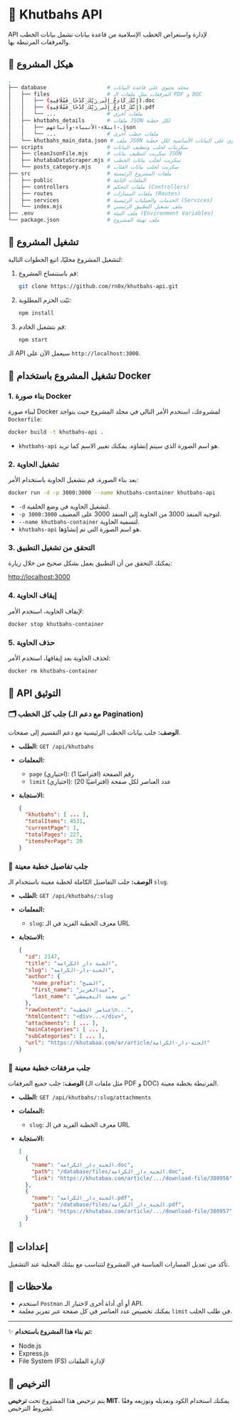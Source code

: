 # 📜 Khutbahs API

API لإدارة واستعراض الخطب الإسلامية من قاعدة بيانات تشمل بيانات الخطب والمرفقات المرتبطة بها.

## 📂 هيكل المشروع

```bash
.
├── database                   # مجلد يحتوي على قاعدة البيانات
│   ├── files                  # المرفقات مثل ملفات الـ PDF و DOC
│   │   ├── (إِنَّكَ_كَادِحٌ_إِلَى_رَبِّكَ_كَدْحًا_فَمُلَاقِيهِ).doc
│   │   ├── (إِنَّكَ_كَادِحٌ_إِلَى_رَبِّكَ_كَدْحًا_فَمُلَاقِيهِ).pdf
│   │   └── ...                # ملفات أخرى
│   ├── khutbahs_details       # ملفات JSON لكل خطبة
│   │   ├── ابتلاء-الأنبياء-وأتباعهم-.json
│   │   └── ...                # ملفات خطب أخرى
│   └── khutbahs_main_data.json # ملف JSON الرئيسي الذي يحتوي على البيانات الأساسية لكل خطبة
├── scripts                    # سكربتات لجلب وتنظيف البيانات
│   ├── cleanJsonFile.mjs      # سكربت لتنظيف بيانات JSON
│   ├── khutabaDataScraper.mjs # سكربت لجلب بيانات الخطب
│   └── posts_category.mjs     # سكربت لجلب بيانات الفئات
├── src                        # ملفات المشروع الرئيسية
│   ├── public                 # الملفات الثابتة 
│   ├── controllers            # ملفات التحكم (Controllers)
│   ├── routes                 # ملفات المسارات (Routes)
│   ├── services               # الخدمات والعمليات الرئيسية (Services)
│   └── index.mjs              # ملف تشغيل التطبيق الرئيسي
├── .env                       # ملف البيئة (Environment Variables)
└── package.json               # ملف تهيئة المشروع
```

## 🚀 تشغيل المشروع

لتشغيل المشروع محليًا، اتبع الخطوات التالية:

1. قم باستنساخ المشروع:

    ```bash
    git clone https://github.com/rn0x/khutbahs-api.git
    ```

2. ثبّت الحزم المطلوبة:

    ```bash
    npm install
    ```

3. قم بتشغيل الخادم:

    ```bash
    npm start
    ```

الـ API سيعمل الآن على `http://localhost:3000`.

## 🚀 تشغيل المشروع باستخدام Docker

### 1. **بناء صورة Docker**

لبناء صورة Docker لمشروعك، استخدم الأمر التالي في مجلد المشروع حيث يتواجد `Dockerfile`:

```bash
docker build -t khutbahs-api .
```

- `khutbahs-api` هو اسم الصورة الذي سيتم إنشاؤه. يمكنك تغيير الاسم كما تريد.

### 2. **تشغيل الحاوية**

بعد بناء الصورة، قم بتشغيل الحاوية باستخدام الأمر:

```bash
docker run -d -p 3000:3000 --name khutbahs-container khutbahs-api
```

- `-d` لتشغيل الحاوية في وضع الخلفية.
- `-p 3000:3000` لتوجيه المنفذ 3000 من الحاوية إلى المنفذ 3000 على المضيف.
- `--name khutbahs-container` لتسمية الحاوية.
- `khutbahs-api` هو اسم الصورة التي تم إنشاؤها.

### 3. **التحقق من تشغيل التطبيق**

يمكنك التحقق من أن التطبيق يعمل بشكل صحيح من خلال زيارة:

[http://localhost:3000](http://localhost:3000)

### 4. **إيقاف الحاوية**

لإيقاف الحاوية، استخدم الأمر:

```bash
docker stop khutbahs-container
```

### 5. **حذف الحاوية**

لحذف الحاوية بعد إيقافها، استخدم الأمر:

```bash
docker rm khutbahs-container
```

## 📖 API التوثيق

### 🗂️ جلب كل الخطب (مع دعم الـ Pagination)

**الوصف:** جلب بيانات الخطب الرئيسية مع دعم التقسيم إلى صفحات.

- **الطلب:** `GET /api/khutbahs`
- **المعلمات:**
  - `page` (اختياري): رقم الصفحة (افتراضيًا 1)
  - `limit` (اختياري): عدد العناصر لكل صفحة (افتراضيًا 20)
  
- **الاستجابة:**
  ```json
  {
    "khutbahs": [ ... ],
    "totalItems": 4531,
    "currentPage": 1,
    "totalPages": 227,
    "itemsPerPage": 20
  }
  ```

### 📄 جلب تفاصيل خطبة معينة

**الوصف:** جلب التفاصيل الكاملة لخطبة معينة باستخدام الـ `slug`.

- **الطلب:** `GET /api/khutbahs/:slug`
- **المعلمات:**
  - `slug`: معرف الخطبة الفريد في الـ URL

- **الاستجابة:**
  ```json
  {
    "id": 2147,
    "title": "الجنة دار الكرامة",
    "slug": "الجنة-دار-الكرامة",
    "author": {
      "name_prefix": "الشيخ",
      "first_name": "عبدالعزيز",
      "last_name": "بن محمد النغيمشي"
    },
    "rawContent": "عناصر الخطبة\n...",
    "htmlContent": "<div>...</div>",
    "attachments": [ ... ],
    "mainCategories": [ ... ],
    "subCategories": [ ... ],
    "url": "https://khutabaa.com/ar/article/الجنة-دار-الكرامة"
  }
  ```

### 📎 جلب مرفقات خطبة معينة

**الوصف:** جلب جميع المرفقات (مثل ملفات الـ PDF و DOC) المرتبطة بخطبة معينة.

- **الطلب:** `GET /api/khutbahs/:slug/attachments`
- **المعلمات:**
  - `slug`: معرف الخطبة الفريد في الـ URL

- **الاستجابة:**
  ```json
  [
    {
      "name": "الجنة_دار_الكرامة.doc",
      "path": "/database/files/الجنة_دار_الكرامة.doc",
      "link": "https://khutabaa.com/article/.../download-file/380956"
    },
    {
      "name": "الجنة_دار_الكرامة.pdf",
      "path": "/database/files/الجنة_دار_الكرامة.pdf",
      "link": "https://khutabaa.com/article/.../download-file/380957"
    }
  ]
  ```

## 🔧 إعدادات

تأكد من تعديل المسارات المناسبة في المشروع لتتناسب مع بيئتك المحلية عند التشغيل.

## 📝 ملاحظات

- استخدم `Postman` أو أي أداة أخرى لاختبار الـ API.
- يمكنك تخصيص عدد العناصر في كل صفحة عبر تمرير معلمة `limit` في طلب الجلب.

---

✨ **تم بناء هذا المشروع باستخدام:**

- Node.js
- Express.js
- File System (FS) لإدارة الملفات



## 📝 الترخيص

يتم ترخيص هذا المشروع تحت **ترخيص MIT**. يمكنك استخدام الكود وتعديله وتوزيعه وفقًا لشروط الترخيص.
